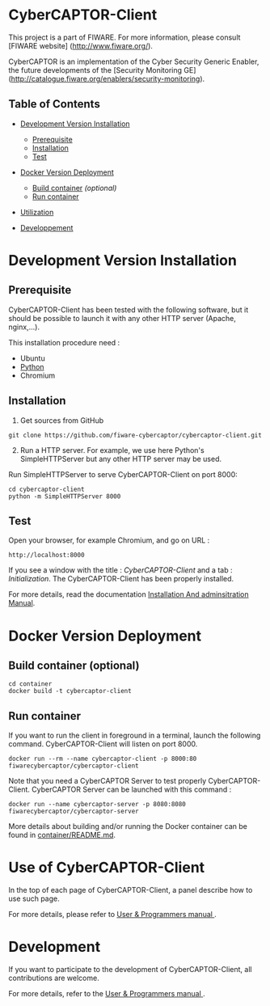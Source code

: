 CyberCAPTOR-Client
==========

This project is a part of FIWARE. For more information, please consult [FIWARE website] (http://www.fiware.org/).

CyberCAPTOR is an  implementation of the Cyber Security Generic Enabler, the future developments of the [Security Monitoring GE] (http://catalogue.fiware.org/enablers/security-monitoring).

## Table of Contents

- [Development Version Installation](#development-version-installation)
	- [Prerequisite](#prerequisite)
	- [Installation](#installation)
	- [Test](#test)

- [Docker Version Deployment](#docker-version-deployment)
	- [Build container](#build-container) *(optional)*
	- [Run container](#run-container)

- [Utilization](#utilisation)

- [Developpement](#developpement)

# Development Version Installation

## Prerequisite
CyberCAPTOR-Client has been tested with the following software, but it should be possible to
launch it with any other HTTP server (Apache, nginx,...).

This installation procedure need :

- Ubuntu
- [Python](https://www.python.org/)
- Chromium

## Installation

1) Get sources from GitHub

```
git clone https://github.com/fiware-cybercaptor/cybercaptor-client.git
```

2) Run a HTTP server. For example, we use here Python's SimpleHTTPServer but any other HTTP server may be used.

Run SimpleHTTPServer to serve CyberCAPTOR-Client on port 8000:

```
cd cybercaptor-client
python -m SimpleHTTPServer 8000
```

## Test

Open your browser, for example Chromium, and go on URL :

```
http://localhost:8000
```

If you see a window with the title : *CyberCAPTOR-Client* and a tab : *Initialization*. The CyberCAPTOR-Client has been properly installed.


For more details, read the documentation [Installation And adminsitration Manual](./doc/InstallationAndAdministrationManual.md).


# Docker Version Deployment

## Build container (optional)

```
cd container
docker build -t cybercaptor-client
```

## Run container

If you want to run the client in foreground in a terminal, launch the following command. CyberCAPTOR-Client will listen on port 8000.

```
docker run --rm --name cybercaptor-client -p 8000:80 fiwarecybercaptor/cybercaptor-client
```

Note that you need a CyberCAPTOR Server to test properly CyberCAPTOR-Client. CyberCAPTOR Server can be launched with
this command :

```
docker run --name cybercaptor-server -p 8080:8080 fiwarecybercaptor/cybercaptor-server
```

More details about building and/or running the Docker container can be found in [container/README.md](./container/README.md).

# Use of CyberCAPTOR-Client

In the top of each page of CyberCAPTOR-Client, a panel describe how to use such page.

For more details, please refer to [User & Programmers manual ](./doc/UserAndProgrammersManual.md).

# Development

If you want to participate to the development of CyberCAPTOR-Client, all contributions are welcome.

For more details, refer to the [User & Programmers manual ](https://github.com/fiware-cybercaptor/cybercaptor-client/blob/master/doc/UserAndProgrammersManual.md).
